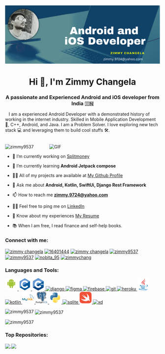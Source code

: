 ![logo](https://github.com/zimmy9537/oculus/blob/main/Content%20Strategy%20101%20(1)%20(1).png?raw=true)
<h1 align="center">Hi 👋, I'm Zimmy Changela</h1>
<h3 align="center">A passionate and Experienced Android and iOS developer from India 🇮🇳</h3>

&nbsp;&nbsp;&nbsp;I am a experienced Android Developer with a demonstrated history of working in the internet industry. Skilled in Mobile Application Development 📱, C++, Android, and Java. I am a Problem Solver. I love exploring new tech stack 💻 and leveraging them to build cool stuffs 🛠️. 
<br/>
<br/>

<img align="right" alt="GIF" src="https://raw.githubusercontent.com/rahul-jha98/rahul-jha98/main/techstack.gif" width="360px"/>

<p align="left"> <img src="https://komarev.com/ghpvc/?username=zimmy9537&label=Profile%20views&color=0e75b6&style=flat" alt="zimmy9537" /> </p>

<!-- <p align="left"> <a href="https://github.com/ryo-ma/github-profile-trophy"><img src="https://github-profile-trophy.vercel.app/?username=zimmy9537" alt="zimmy9537" /></a> </p> -->

- 🔭 I’m currently working on [Splitmoney](https://github.com/zimmy9537/SplitMoney)

- 🌱 I’m currently learning **Android Jetpack compose**

- 👨‍💻 All of my projects are available at [My Github Profile](https://github.com/zimmy9537)

- 💬 Ask me about **Android, Kotlin, SwiftUi, Django Rest Framework**

- 📫 How to reach me **zimmy.9724@yahoo.com**

- 💁🏼 Feel free to ping me on [LinkedIn](https://www.linkedin.com/in/zimmy-changela-56318a191/)

- 📄 Know about my experiences [My Resume](https://drive.google.com/file/d/17RxT0n8Ci_AAOAmUm77qNxSvRJwPTWT_/view?usp=sharing)

- 📚 When I am free, I read finance and self-help books.

<h3 align="left">Connect with me:</h3>
<p align="left">
<a href="https://www.linkedin.com/in/zimmy-changela-56318a191/" target="blank"><img align="center" src="https://raw.githubusercontent.com/rahuldkjain/github-profile-readme-generator/master/src/images/icons/Social/linked-in-alt.svg" alt="zimmy changela" height="30" width="40" /></a>
<a href="https://stackoverflow.com/users/16401444" target="blank"><img align="center" src="https://raw.githubusercontent.com/rahuldkjain/github-profile-readme-generator/master/src/images/icons/Social/stack-overflow.svg" alt="16401444" height="30" width="40" /></a>
<a href="https://www.facebook.com/zimmy.changela.94/" target="blank"><img align="center" src="https://raw.githubusercontent.com/rahuldkjain/github-profile-readme-generator/master/src/images/icons/Social/facebook.svg" alt="zimmy changela" height="30" width="40" /></a>
<a href="https://instagram.com/zimmy9537" target="blank"><img align="center" src="https://raw.githubusercontent.com/rahuldkjain/github-profile-readme-generator/master/src/images/icons/Social/instagram.svg" alt="zimmy9537" height="30" width="40" /></a>
<a href="https://www.codechef.com/users/zimmy9537" target="blank"><img align="center" src="https://cdn.jsdelivr.net/npm/simple-icons@3.1.0/icons/codechef.svg" alt="zimmy9537" height="30" width="40" /></a>
<a href="https://www.leetcode.com/nobita_95" target="blank"><img align="center" src="https://raw.githubusercontent.com/rahuldkjain/github-profile-readme-generator/master/src/images/icons/Social/leet-code.svg" alt="nobita_95" height="30" width="40" /></a>
<a href="https://auth.geeksforgeeks.org/user/zimmychang" target="blank"><img align="center" src="https://raw.githubusercontent.com/rahuldkjain/github-profile-readme-generator/master/src/images/icons/Social/geeks-for-geeks.svg" alt="zimmychang" height="30" width="40" /></a>
</p>

<h3 align="left">Languages and Tools:</h3>
<p align="left"> <a href="https://developer.android.com" target="_blank" rel="noreferrer"> <img src="https://raw.githubusercontent.com/devicons/devicon/master/icons/android/android-original-wordmark.svg" alt="android" width="40" height="40"/> </a> <a href="https://www.cprogramming.com/" target="_blank" rel="noreferrer"> <img src="https://raw.githubusercontent.com/devicons/devicon/master/icons/c/c-original.svg" alt="c" width="40" height="40"/> </a> <a href="https://www.w3schools.com/cpp/" target="_blank" rel="noreferrer"> <img src="https://raw.githubusercontent.com/devicons/devicon/master/icons/cplusplus/cplusplus-original.svg" alt="cplusplus" width="40" height="40"/> </a> <a href="https://www.djangoproject.com/" target="_blank" rel="noreferrer"> <img src="https://cdn.worldvectorlogo.com/logos/django.svg" alt="django" width="40" height="40"/> </a> <a href="https://www.figma.com/" target="_blank" rel="noreferrer"> <img src="https://www.vectorlogo.zone/logos/figma/figma-icon.svg" alt="figma" width="40" height="40"/> </a> <a href="https://firebase.google.com/" target="_blank" rel="noreferrer"> <img src="https://www.vectorlogo.zone/logos/firebase/firebase-icon.svg" alt="firebase" width="40" height="40"/> </a> <a href="https://git-scm.com/" target="_blank" rel="noreferrer"> <img src="https://www.vectorlogo.zone/logos/git-scm/git-scm-icon.svg" alt="git" width="40" height="40"/> </a> <a href="https://heroku.com" target="_blank" rel="noreferrer"> <img src="https://www.vectorlogo.zone/logos/heroku/heroku-icon.svg" alt="heroku" width="40" height="40"/> </a> <a href="https://www.java.com" target="_blank" rel="noreferrer"> <img src="https://raw.githubusercontent.com/devicons/devicon/master/icons/java/java-original.svg" alt="java" width="40" height="40"/> </a> <a href="https://kotlinlang.org" target="_blank" rel="noreferrer"> <img src="https://www.vectorlogo.zone/logos/kotlinlang/kotlinlang-icon.svg" alt="kotlin" width="40" height="40"/> </a> <a href="https://www.mysql.com/" target="_blank" rel="noreferrer"> <img src="https://raw.githubusercontent.com/devicons/devicon/master/icons/mysql/mysql-original-wordmark.svg" alt="mysql" width="40" height="40"/> </a> <a href="https://www.postgresql.org" target="_blank" rel="noreferrer"> <img src="https://raw.githubusercontent.com/devicons/devicon/master/icons/postgresql/postgresql-original-wordmark.svg" alt="postgresql" width="40" height="40"/> </a> <a href="https://www.python.org" target="_blank" rel="noreferrer"> <img src="https://raw.githubusercontent.com/devicons/devicon/master/icons/python/python-original.svg" alt="python" width="40" height="40"/> </a> <a href="https://www.sqlite.org/" target="_blank" rel="noreferrer"> <img src="https://www.vectorlogo.zone/logos/sqlite/sqlite-icon.svg" alt="sqlite" width="40" height="40"/> </a> <a href="https://developer.apple.com/swift/" target="_blank" rel="noreferrer"> <img src="https://raw.githubusercontent.com/devicons/devicon/master/icons/swift/swift-original.svg" alt="swift" width="40" height="40"/> </a> <a href="https://www.adobe.com/products/xd.html" target="_blank" rel="noreferrer"> <img src="https://cdn.worldvectorlogo.com/logos/adobe-xd.svg" alt="xd" width="40" height="40"/> </a> </p>

<p><img align="left" src="https://github-readme-stats.vercel.app/api/top-langs?username=zimmy9537&show_icons=true&locale=en&layout=compact" alt="zimmy9537" /></p>

<p>&nbsp;<img align="center" src="https://github-readme-stats.vercel.app/api?username=zimmy9537&show_icons=true&include_all_commits=true&locale=en" alt="zimmy9537" /></p>

<p><img align="center" src="https://github-readme-streak-stats.herokuapp.com/?user=zimmy9537&" alt="zimmy9537" /></p>


<h3 align="left">Top Repositories:</h3>


<a href="https://github.com/zimmy9537/SplitMoney">
  <img align="center" src="https://github-readme-stats.vercel.app/api/pin/?username=zimmy9537&repo=SplitMoney&theme=buefy" />
</a>
<a href="https://github.com/zimmy9537/AirBnb">
  <img align="center" src="https://github-readme-stats.vercel.app/api/pin/?username=zimmy9537&repo=AirBnb&theme=buefy" />
</a>

<br />
<br />
